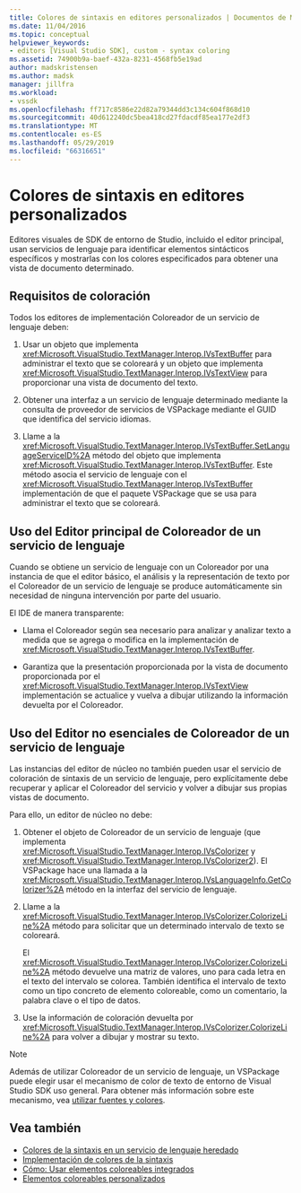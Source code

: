 ```yaml
---
title: Colores de sintaxis en editores personalizados | Documentos de Microsoft
ms.date: 11/04/2016
ms.topic: conceptual
helpviewer_keywords:
- editors [Visual Studio SDK], custom - syntax coloring
ms.assetid: 74900b9a-baef-432a-8231-4568fb5e19ad
author: madskristensen
ms.author: madsk
manager: jillfra
ms.workload:
- vssdk
ms.openlocfilehash: ff717c8586e22d82a79344dd3c134c604f868d10
ms.sourcegitcommit: 40d612240dc5bea418cd27fdacdf85ea177e2df3
ms.translationtype: MT
ms.contentlocale: es-ES
ms.lasthandoff: 05/29/2019
ms.locfileid: "66316651"
---
```

# <a name="syntax-coloring-in-custom-editors"></a>Colores de sintaxis en editores personalizados
Editores visuales de SDK de entorno de Studio, incluido el editor principal, usan servicios de lenguaje para identificar elementos sintácticos específicos y mostrarlas con los colores especificados para obtener una vista de documento determinado.

## <a name="colorization-requirements"></a>Requisitos de coloración
 Todos los editores de implementación Coloreador de un servicio de lenguaje deben:

1. Usar un objeto que implementa <xref:Microsoft.VisualStudio.TextManager.Interop.IVsTextBuffer> para administrar el texto que se coloreará y un objeto que implementa <xref:Microsoft.VisualStudio.TextManager.Interop.IVsTextView> para proporcionar una vista de documento del texto.

2. Obtener una interfaz a un servicio de lenguaje determinado mediante la consulta de proveedor de servicios de VSPackage mediante el GUID que identifica del servicio idiomas.

3. Llame a la <xref:Microsoft.VisualStudio.TextManager.Interop.IVsTextBuffer.SetLanguageServiceID%2A> método del objeto que implementa <xref:Microsoft.VisualStudio.TextManager.Interop.IVsTextBuffer>. Este método asocia el servicio de lenguaje con el <xref:Microsoft.VisualStudio.TextManager.Interop.IVsTextBuffer> implementación de que el paquete VSPackage que se usa para administrar el texto que se coloreará.

## <a name="core-editor-usage-of-a-language-services-colorizer"></a>Uso del Editor principal de Coloreador de un servicio de lenguaje
 Cuando se obtiene un servicio de lenguaje con un Coloreador por una instancia de que el editor básico, el análisis y la representación de texto por el Coloreador de un servicio de lenguaje se produce automáticamente sin necesidad de ninguna intervención por parte del usuario.

 El IDE de manera transparente:

- Llama el Coloreador según sea necesario para analizar y analizar texto a medida que se agrega o modifica en la implementación de <xref:Microsoft.VisualStudio.TextManager.Interop.IVsTextBuffer>.

- Garantiza que la presentación proporcionada por la vista de documento proporcionada por el <xref:Microsoft.VisualStudio.TextManager.Interop.IVsTextView> implementación se actualice y vuelva a dibujar utilizando la información devuelta por el Coloreador.

## <a name="non-core-editor-usage-of-a-language-services-colorizer"></a>Uso del Editor no esenciales de Coloreador de un servicio de lenguaje
 Las instancias del editor de núcleo no también pueden usar el servicio de coloración de sintaxis de un servicio de lenguaje, pero explícitamente debe recuperar y aplicar el Coloreador del servicio y volver a dibujar sus propias vistas de documento.

 Para ello, un editor de núcleo no debe:

1. Obtener el objeto de Coloreador de un servicio de lenguaje (que implementa <xref:Microsoft.VisualStudio.TextManager.Interop.IVsColorizer> y <xref:Microsoft.VisualStudio.TextManager.Interop.IVsColorizer2>). El VSPackage hace una llamada a la <xref:Microsoft.VisualStudio.TextManager.Interop.IVsLanguageInfo.GetColorizer%2A> método en la interfaz del servicio de lenguaje.

2. Llame a la <xref:Microsoft.VisualStudio.TextManager.Interop.IVsColorizer.ColorizeLine%2A> método para solicitar que un determinado intervalo de texto se coloreará.

     El <xref:Microsoft.VisualStudio.TextManager.Interop.IVsColorizer.ColorizeLine%2A> método devuelve una matriz de valores, uno para cada letra en el texto del intervalo se colorea. También identifica el intervalo de texto como un tipo concreto de elemento coloreable, como un comentario, la palabra clave o el tipo de datos.

3. Use la información de coloración devuelta por <xref:Microsoft.VisualStudio.TextManager.Interop.IVsColorizer.ColorizeLine%2A> para volver a dibujar y mostrar su texto.

> [!NOTE]
> Además de utilizar Coloreador de un servicio de lenguaje, un VSPackage puede elegir usar el mecanismo de color de texto de entorno de Visual Studio SDK uso general. Para obtener más información sobre este mecanismo, vea [utilizar fuentes y colores](../extensibility/using-fonts-and-colors.md).

## <a name="see-also"></a>Vea también

- [Colores de la sintaxis en un servicio de lenguaje heredado](../extensibility/internals/syntax-coloring-in-a-legacy-language-service.md)
- [Implementación de colores de la sintaxis](../extensibility/internals/implementing-syntax-coloring.md)
- [Cómo: Usar elementos coloreables integrados](../extensibility/internals/how-to-use-built-in-colorable-items.md)
- [Elementos coloreables personalizados](../extensibility/internals/custom-colorable-items.md)